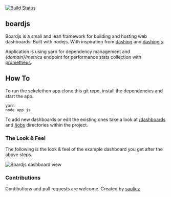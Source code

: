 [![Build Status](https://travis-ci.org/sauliuz/boardjs.svg?branch=master)](https://travis-ci.org/sauliuz/boardjs)

## boardjs

Boardjs is a small and lean framework for building and hosting web dashboards. Built with nodejs. With inspiration from [dashing](http://dashing.io/) and [dashingjs](https://github.com/fabiocaseri/dashing-js).

Application is using yarn for dependency management and *{domain}/metrics* endpoint for performance stats collection with [prometheus](https://prometheus.io/).

## How To

To run the sckelethon app clone this git repo, install the dependencies and start the app.

    yarn
    node app.js

To add new dashboards or edit the existing ones take a look at [/dashboards](/dashboards) and [/jobs](/jobs) directories within the project.
  
### The Look & Feel

The following is the look & feel of the example dashboard you get after the above steps.

![Boardjs dashboard view](https://github.com/sauliuz/dashing-app/blob/master/public/example-dashboard.png "Boardjs dashboard view")

### Contributions

Contibutions and pull requests are welcome. Created by [sauliuz](http://www.popularowl.com/author/saulius/)